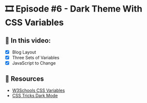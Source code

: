 # 🎞️ Episode #6 - Dark Theme With CSS Variables

## 📝 In this video:
- [x] Blog Layout
- [x] Three Sets of Variables
- [x] JavaScript to Change

## 🔗 Resources
- [W3Schools CSS Variables](https://www.w3schools.com/css/css3_variables.asp)
- [CSS Tricks Dark Mode](https://css-tricks.com/dark-modes-with-css/)

